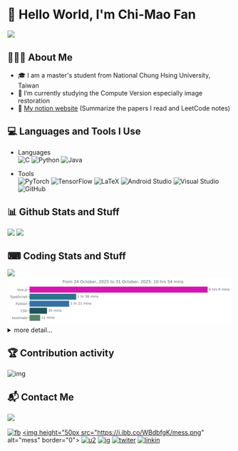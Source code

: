 # 👋 Hello World, I'm Chi-Mao Fan 
![](https://komarev.com/ghpvc/?username=FanChiMao&color=blue&style=flat)  

## 👨🏻‍💻  About Me 
- 🎓 I am a master's student from National Chung Hsing University, Taiwan  
- 🌱 I’m currently studying the Compute Version especially image restoration  
- 📘 [My notion website](https://www.notion.so/LeetCode-fb26f4705745445f8c08293c9e3f3298) (Summarize the papers I read and LeetCode notes)    

## 💻  Languages and Tools I Use
- Languages  
  ![C](https://img.shields.io/badge/c-%2300599C.svg?style=for-the-badge&logo=c&logoColor=white) ![Python](https://img.shields.io/badge/python-3670A0?style=for-the-badge&logo=python&logoColor=ffdd54) ![Java](https://img.shields.io/badge/java-%23ED8B00.svg?style=for-the-badge&logo=java&logoColor=white)  

- Tools  
  ![PyTorch](https://img.shields.io/badge/PyTorch-%23EE4C2C.svg?style=for-the-badge&logo=PyTorch&logoColor=white) ![TensorFlow](https://img.shields.io/badge/TensorFlow-%23FF6F00.svg?style=for-the-badge&logo=TensorFlow&logoColor=white) ![LaTeX](https://img.shields.io/badge/latex-%23008080.svg?style=for-the-badge&logo=latex&logoColor=white) ![Android Studio](https://img.shields.io/badge/Android%20Studio-3DDC84.svg?style=for-the-badge&logo=android-studio&logoColor=white) ![Visual Studio](https://img.shields.io/badge/VisualStudio-5C2D91.svg?style=for-the-badge&logo=visual-studio&logoColor=white) ![GitHub](https://img.shields.io/badge/github-%23121011.svg?style=for-the-badge&logo=github&logoColor=white)  


## 📊 Github Stats and Stuff  
<img src="https://github-readme-stats.vercel.app/api?username=FanChiMao&show_icons=true&hide_border=true&&count_private=true&include_all_commits=true" />  
<img src="https://github-readme-stats.vercel.app/api/top-langs/?username=FanChiMao&hide=jupyter%20notebook&hide_border=true&layout=compact" />  

## ⌨ Coding Stats and Stuff  
<div>  
<img height="200em" src="https://media3.giphy.com/media/0p9YX5Io6TTyqr6Amc/giphy.gif?cid=790b761109e27f8a3fe54e0e5d101460b07d0d37d3bd518e&rid=giphy.gif&ct=g" />  
</div>  
<img src="https://github.com/FanChiMao/FanChiMao/blob/main/images/stat.svg" alt="Avinal WakaTime Activity"/>  

<details>  
<summary>more detail...</summary>   

<!--START_SECTION:waka-->
**I'm a Night 🦉** 

```text
🌞 Morning    0 commits      ░░░░░░░░░░░░░░░░░░░░░░░░░   0.0% 
🌆 Daytime    114 commits    █████████░░░░░░░░░░░░░░░░   39.31% 
🌃 Evening    152 commits    █████████████░░░░░░░░░░░░   52.41% 
🌙 Night      24 commits     ██░░░░░░░░░░░░░░░░░░░░░░░   8.28%

```
📅 **I'm Most Productive on Tuesday** 

```text
Monday       45 commits     ████░░░░░░░░░░░░░░░░░░░░░   15.52% 
Tuesday      154 commits    █████████████░░░░░░░░░░░░   53.1% 
Wednesday    23 commits     ██░░░░░░░░░░░░░░░░░░░░░░░   7.93% 
Thursday     8 commits      ░░░░░░░░░░░░░░░░░░░░░░░░░   2.76% 
Friday       8 commits      ░░░░░░░░░░░░░░░░░░░░░░░░░   2.76% 
Saturday     3 commits      ░░░░░░░░░░░░░░░░░░░░░░░░░   1.03% 
Sunday       49 commits     ████░░░░░░░░░░░░░░░░░░░░░   16.9%

```


📊 **This Week I Spent My Time On** 

```text
💬 Programming Languages: 
Other                    27 hrs 29 mins      ██████████████████████░░░   91.31% 
Python                   2 hrs 32 mins       ██░░░░░░░░░░░░░░░░░░░░░░░   8.47% 
CSV                      2 mins              ░░░░░░░░░░░░░░░░░░░░░░░░░   0.13% 
YAML                     1 min               ░░░░░░░░░░░░░░░░░░░░░░░░░   0.07% 
Java                     0 secs              ░░░░░░░░░░░░░░░░░░░░░░░░░   0.03%

💻 Operating System: 
Windows                  30 hrs 6 mins       █████████████████████████   100.0%

```

**I Mostly Code in Python** 

```text
Python                   2 repos             ██████████░░░░░░░░░░░░░░░   40.0% 
Java                     1 repo              █████░░░░░░░░░░░░░░░░░░░░   20.0% 
MATLAB                   1 repo              █████░░░░░░░░░░░░░░░░░░░░   20.0% 
Jupyter Notebook         1 repo              █████░░░░░░░░░░░░░░░░░░░░   20.0%

```



 Last Updated on 23/08/2021
<!--END_SECTION:waka-->


</details>  


## 🏆 Contribution activity  
![img](https://github.com/FanChiMao/FanChiMao/blob/output/github-snake.gif?raw=true)  

## 📬  Contact Me  
<img height="200em" src="https://media3.giphy.com/media/jfW2t8GVKovNriahyw/giphy.gif?cid=790b7611f10fcc55799559d7e4a870e542cdcc0b228e0f93&rid=giphy.gif&ct=s" />  

<a href="https://facebook.com/52hzfan"><img height="50px" src="https://i.ibb.co/bsLtDNj/fb.png" alt="fb" border="0"></a> <a href="https://imgbb.com/"><img height="50px src="https://i.ibb.co/WBdbfgK/mess.png" alt="mess" border="0"></a> 
<a href="https://www.youtube.com/channel/UCIV7WMa5O_TZKZZSzXcLmmw"><img height="50px" src="https://i.ibb.co/wcHwd78/u2.jpg" alt="u2" border="0" style="center"></a> 
<a href="https://www.instagram.com/52hz_fan/"><img height="50px" src="https://i.ibb.co/KDMvvWd/ig.jpg" alt="ig" border="0" style="center"></a> 
<a href="https://twitter.com/Fan_R_Mao"><img height="50px" src="https://i.ibb.co/7vTYVnN/twiter.jpg" alt="twiter" border="0" style="center"></a> 
<a href="https://imgbb.com/"><img height="50px"  src="https://i.ibb.co/TL325v7/linkin.jpg" alt="linkin" border="0" style="center"></a>  

